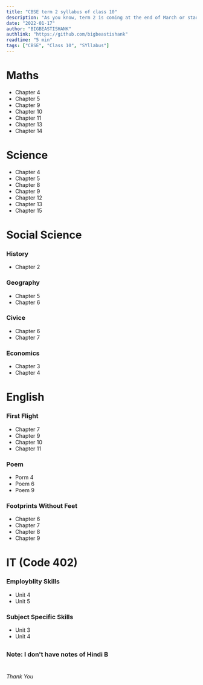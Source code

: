 ```yaml
---
title: "CBSE term 2 syllabus of class 10"
description: "As you know, term 2 is coming at the end of March or start of April. So here is the syllabus for Term 2 Class 10."
date: "2022-01-17"
author: "BIGBEASTISHANK"
authlink: "https://github.com/bigbeastishank"
readtime: "5 min"
tags: ["CBSE", "Class 10", "SYllabus"]
---
```


# Maths

- Chapter 4
- Chapter 5
- Chapter 9
- Chapter 10
- Chapter 11
- Chapter 13
- Chapter 14

# Science

- Chapter 4
- Chapter 5
- Chapter 8
- Chapter 9
- Chapter 12
- Chapter 13
- Chapter 15

# Social Science

### History

- Chapter 2

### Geography

- Chapter 5
- Chapter 6

### Civice

- Chapter 6
- Chapter 7

### Economics

- Chapter 3
- Chapter 4

# English

### First Flight

- Chapter 7
- Chapter 9
- Chapter 10
- Chapter 11

### Poem

- Porm 4
- Poem 6
- Poem 9

### Footprints Without Feet

- Chapter 6
- Chapter 7
- Chapter 8
- Chapter 9

# IT (Code 402)

### Employblity Skills

- Unit 4
- Unit 5

### Subject Specific Skills

- Unit 3
- Unit 4

##

##

### **Note: I don't have notes of Hindi B**

#

##

###

####

#####

###### Thank You
